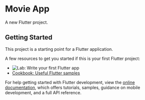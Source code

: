 # Movie App

A new Flutter project.

## Getting Started

This project is a starting point for a Flutter application.

A few resources to get you started if this is your first Flutter project:

- ![Lab: Write your first Flutter app](https://take-me-to.space/7f5Uj3e.png)
- [Cookbook: Useful Flutter samples](https://docs.flutter.dev/cookbook)

For help getting started with Flutter development, view the
[online documentation](https://docs.flutter.dev/), which offers tutorials,
samples, guidance on mobile development, and a full API reference.
